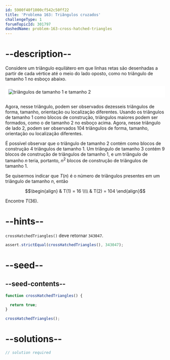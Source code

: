 ```yaml
---
id: 5900f40f1000cf542c50ff22
title: 'Problema 163: Triângulos cruzados'
challengeType: 1
forumTopicId: 301797
dashedName: problem-163-cross-hatched-triangles
---
```


# --description--

Considere um triângulo equilátero em que linhas retas são desenhadas a partir de cada vértice até o meio do lado oposto, como no triângulo de tamanho 1 no esboço abaixo.

<img alt="triângulos de tamanho 1 e tamanho 2" src="https://cdn.freecodecamp.org/curriculum/project-euler/cross-hatched-triangles.gif" style="background-color: white; padding: 10px; display: block; margin-right: auto; margin-left: auto; margin-bottom: 1.2rem;" />

Agora, nesse triângulo, podem ser observados dezesseis triângulos de forma, tamanho, orientação ou localização diferentes. Usando os triângulos de tamanho 1 como blocos de construção, triângulos maiores podem ser formados, como o de tamanho 2 no esboço acima. Agora, nesse triângulo de lado 2, podem ser observados 104 triângulos de forma, tamanho, orientação ou localização diferentes.

É possível observar que o triângulo de tamanho 2 contém como blocos de construção 4 triângulos de tamanho 1. Um triângulo de tamanho 3 contém 9 blocos de construção de triângulos de tamanho 1, e um triângulo de tamanho $n$ teria, portanto, $n^2$ blocos de construção de triângulos de tamanho 1.

Se quisermos indicar que $T(n)$ é o número de triângulos presentes em um triângulo de tamanho $n$, então

$$\begin{align}   & T(1) = 16 \\\\
  & T(2) = 104 \end{align}$$

Encontre $T(36)$.

# --hints--

`crossHatchedTriangles()` deve retornar `343047`.

```js
assert.strictEqual(crossHatchedTriangles(), 343047);
```

# --seed--

## --seed-contents--

```js
function crossHatchedTriangles() {

  return true;
}

crossHatchedTriangles();
```

# --solutions--

```js
// solution required
```
